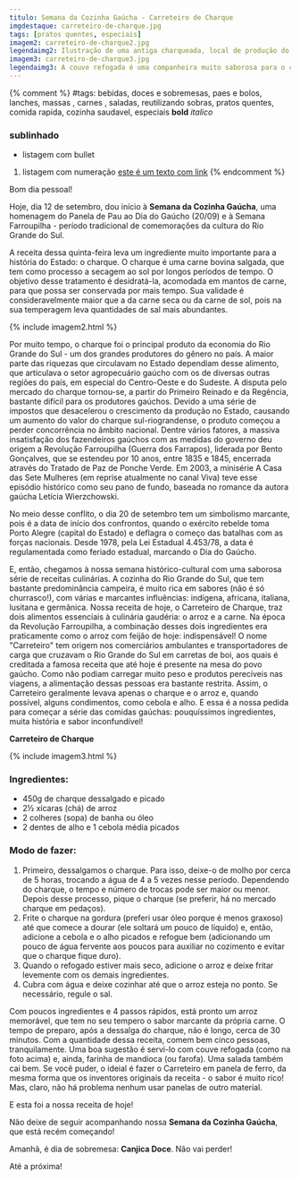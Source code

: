 ```yaml
---
titulo: Semana da Cozinha Gaúcha - Carreteiro de Charque
imgdestaque: carreteiro-de-charque.jpg
tags: [pratos quentes, especiais]
imagem2: carreteiro-de-charque2.jpg
legendaimg2: Ilustração de uma antiga charqueada, local de produção do charque junto às propriedades dos fazendeiros.
imagem3: carreteiro-de-charque3.jpg
legendaimg3: A couve refogada é uma companheira muito saborosa para o carreteiro de charque. 
---
```

{% comment %}
#tags: bebidas, doces e sobremesas, paes e bolos, lanches, massas , carnes , saladas, reutilizando sobras, pratos quentes, comida rapida, cozinha saudavel, especiais
**bold**
*italico*
### sublinhado
* listagem com bullet
1. listagem com numeração
[este é um texto com link](https://www.enderecodolink.com)
{% endcomment %}

Bom dia pessoal!

Hoje, dia 12 de setembro, dou início à **Semana da Cozinha Gaúcha**, uma homenagem do Panela de Pau ao Dia do Gaúcho (20/09) e à Semana Farroupilha - período tradicional de comemorações da cultura do Rio Grande do Sul. 

A receita dessa quinta-feira leva um ingrediente muito importante para a história do Estado: o charque. O charque é uma carne bovina salgada, que tem como processo a secagem ao sol por longos períodos de tempo. O objetivo desse tratamento é desidratá-la, acomodada em mantos de carne, para que possa ser conservada por mais tempo. Sua validade é consideravelmente maior que a da carne seca ou da carne de sol, pois na sua temperagem leva quantidades de sal mais abundantes.

{% include imagem2.html %}

Por muito tempo, o charque foi o principal produto da economia do Rio Grande do Sul - um dos grandes produtores do gênero no país. A maior parte das riquezas que circulavam no Estado dependiam desse alimento, que articulava o setor agropecuário gaúcho com os de diversas outras regiões do país, em especial do Centro-Oeste e do Sudeste. A disputa pelo mercado do charque tornou-se, a partir do Primeiro Reinado e da Regência, bastante difícil para os produtores gaúchos. Devido a uma série de impostos que desacelerou o crescimento da produção no Estado, causando um aumento do valor do charque sul-riograndense, o produto começou a perder concorrência no âmbito nacional. Dentre vários fatores, a massiva insatisfação dos fazendeiros gaúchos com as medidas do governo deu origem a Revolução Farroupilha (Guerra dos Farrapos), liderada por Bento Gonçalves, que se estendeu por 10 anos, entre 1835 e 1845, encerrada através do Tratado de Paz de Ponche Verde. Em 2003, a minisérie A Casa das Sete Mulheres (em reprise atualmente no canal Viva) teve esse episódio histórico como seu pano de fundo, baseada no romance da autora gaúcha Letícia Wierzchowski.

No meio desse conflito, o dia 20 de setembro tem um simbolismo marcante, pois é a data de início dos confrontos, quando o exército rebelde toma Porto Alegre (capital do Estado) e deflagra o começo das batalhas com as forças nacionais. Desde 1978, pela Lei Estadual 4.453/78, a data é regulamentada como feriado estadual, marcando o Dia do Gaúcho. 

E, então, chegamos à nossa semana histórico-cultural com uma saborosa série de receitas culinárias. A cozinha do Rio Grande do Sul, que tem bastante predominância campeira, é muito rica em sabores (não é só churrasco!), com várias e marcantes influências: indígena, africana, italiana, lusitana e germânica. Nossa receita de hoje, o Carreteiro de Charque, traz dois alimentos essenciais à culinária gaudéria: o arroz e a carne. Na época da Revolução Farroupilha, a combinação desses dois ingredientes era praticamente como o arroz com feijão de hoje: indispensável! O nome "Carreteiro" tem origem nos comerciários ambulantes e transportadores de carga que cruzavam o Rio Grande do Sul em carretas de boi, aos quais é creditada a famosa receita que até hoje é presente na mesa do povo gaúcho. Como não podiam carregar muito peso e produtos perecíveis nas viagens, a alimentação dessas pessoas era bastante restrita. Assim, o Carreteiro geralmente levava apenas o charque e o arroz e, quando possível, alguns condimentos, como cebola e alho. E essa é a nossa pedida para começar a série das comidas gaúchas: pouquíssimos ingredientes, muita história e sabor inconfundível!

**Carreteiro de Charque**

{% include imagem3.html %}

### Ingredientes:

* 450g de charque dessalgado e picado
* 2½ xícaras (chá) de arroz
* 2 colheres (sopa) de banha ou óleo
* 2 dentes de alho e 1 cebola média picados

### Modo de fazer:

1. Primeiro, dessalgamos o charque. Para isso, deixe-o de molho por cerca de 5 horas, trocando a água de 4 a 5 vezes nesse período. Dependendo do charque, o tempo e número de trocas pode ser maior ou menor. Depois desse processo, pique o charque (se preferir, há no mercado charque em pedaços).
2. Frite o charque na gordura (preferi usar óleo porque é menos graxoso) até que comece a dourar (ele soltará um pouco de líquido) e, então, adicione a cebola e o alho picados e refogue bem (adicionando um pouco de água fervente aos poucos para auxiliar no cozimento e evitar que o charque fique duro).
3. Quando o refogado estiver mais seco, adicione o arroz e deixe fritar levemente com os demais ingredientes.
4. Cubra com água e deixe cozinhar até que o arroz esteja no ponto. Se necessário, regule o sal. 

Com poucos ingredientes e 4 passos rápidos, está pronto um arroz memorável, que tem no seu tempero o sabor marcante da própria carne. O tempo de preparo, após a dessalga do charque, não é longo, cerca de 30 minutos. Com a quantidade dessa receita, comem bem cinco pessoas, tranquilamente. Uma boa sugestão é servi-lo com couve refogada (como na foto acima) e, ainda, farinha de mandioca (ou farofa). Uma salada também cai bem. Se você puder, o ideial é fazer o Carreteiro em panela de ferro, da mesma forma que os inventores originais da receita - o sabor é muito rico! Mas, claro, não há problema nenhum usar panelas de outro material. 

E esta foi a nossa receita de hoje!

Não deixe de seguir acompanhando nossa **Semana da Cozinha Gaúcha**, que está recém começando!

Amanhã, é dia de sobremesa: **Canjica Doce**. Não vai perder!

Até a próxima!
